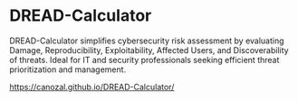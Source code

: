 # DREAD-Calculator
DREAD-Calculator simplifies cybersecurity risk assessment by evaluating Damage, Reproducibility, Exploitability, Affected Users, and Discoverability of threats. Ideal for IT and security professionals seeking efficient threat prioritization and management.

https://canozal.github.io/DREAD-Calculator/
